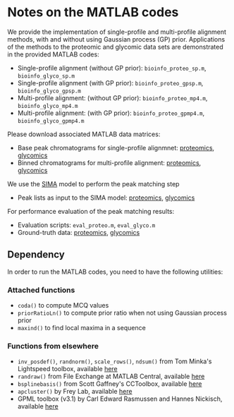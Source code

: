 # Notes on the MATLAB codes 

We provide the implementation of single-profile and multi-profile alignment methods, with and without using Gaussian process (GP) prior. Applications of the 
methods to the proteomic and glycomic data sets are demonstrated in the provided MATLAB codes: 

* Single-profile alignment (without GP prior): `bioinfo_proteo_sp.m`, `bioinfo_glyco_sp.m`
* Single-profile alignment (with GP prior): `bioinfo_proteo_gpsp.m`, `bioinfo_glyco_gpsp.m`
* Multi-profile alignment: (without GP prior): `bioinfo_proteo_mp4.m`, `bioinfo_glyco_mp4.m`
* Multi-profile alignment: (with GP prior): `bioinfo_proteo_gpmp4.m`, `bioinfo_glyco_gpmp4.m`

Please download associated MATLAB data matrices: 

* Base peak chromatograms for single-profile alignmnet: 
[proteomics](http://omics.georgetown.edu/alignLCMS/bpc_proteomics.mat), 
[glycomics](http://omics.georgetown.edu/alignLCMS/bpc_glycomics.mat)
* Binned chromatograms for multi-profile alignment: 
[proteomics](http://omics.georgetown.edu/alignLCMS/data_matrix_proteomics.mat),
[glycomics](http://omics.georgetown.edu/alignLCMS/data_matrix_glycomics.mat)

We use the [SIMA](http://hci.iwr.uni-heidelberg.de/MIP/Software/sima.php) model to perform the peak matching step

* Peak lists as input to the SIMA model: 
[proteomics](http://omics.georgetown.edu/alignLCMS/proteo_sima.zip), 
[glycomics](http://omics.georgetown.edu/alignLCMS/glyco_sima.zip)

For performance evaluation of the peak matching results:

* Evaluation scripts: `eval_proteo.m`, `eval_glyco.m`
* Ground-truth data: 
[proteomics](http://omics.georgetown.edu/alignLCMS/ground_truth_proteomics.mat),
[glycomics](http://omics.georgetown.edu/alignLCMS/ground_truth_glycomics.mat)

## Dependency

In order to run the MATLAB codes, you need to have the following utilities: 

### Attached functions

* `coda()` to compute MCQ values
* `priorRatioLn()` to compute prior ratio when not using Gaussian process prior
* `maxind()` to find local maxima in a sequence

### Functions from elsewhere 

* `inv_posdef()`, `randnorm()`, `scale_rows()`, `ndsum()` from Tom Minka's Lightspeed toolbox, available [here](http://research.microsoft.com/en-us/um/people/minka/software/lightspeed/)
* `randraw()` from File Exchange at MATLAB Central, available [here](http://www.mathworks.com/matlabcentral/fileexchange/7309)
* `bsplinebasis()` from Scott Gaffney's CCToolbox, available [here](http://www.ics.uci.edu/~sgaffney/software/CCT/)
* `apcluster()` by Frey Lab, available [here](http://www.psi.toronto.edu/index.php?q=affinity%20propagation)
* GPML toolbox (v3.1) by Carl Edward Rasmussen and Hannes Nickisch, available [here](http://www.gaussianprocess.org/gpml/code/matlab/doc/index.html)

